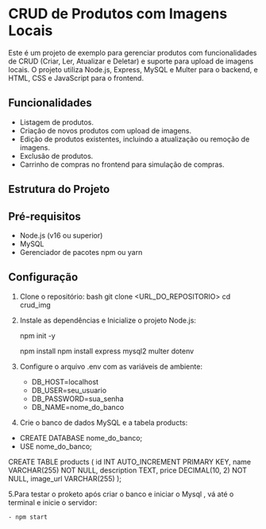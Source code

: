 # CRUD de Produtos com Imagens Locais

Este é um projeto de exemplo para gerenciar produtos com funcionalidades de CRUD (Criar, Ler, Atualizar e Deletar) e suporte para upload de imagens locais. O projeto utiliza Node.js, Express, MySQL e Multer para o backend, e HTML, CSS e JavaScript para o frontend.

## Funcionalidades

- Listagem de produtos.
- Criação de novos produtos com upload de imagens.
- Edição de produtos existentes, incluindo a atualização ou remoção de imagens.
- Exclusão de produtos.
- Carrinho de compras no frontend para simulação de compras.

## Estrutura do Projeto



## Pré-requisitos

- Node.js (v16 ou superior)
- MySQL
- Gerenciador de pacotes npm ou yarn

## Configuração

1. Clone o repositório:
   bash
   git clone <URL_DO_REPOSITORIO>
   cd crud_img



2. Instale as dependências e Inicialize o projeto Node.js:

   npm init -y

   npm install
   npm install express mysql2 multer dotenv

 

3. Configure o arquivo .env com as variáveis de ambiente:

    - DB_HOST=localhost
    - DB_USER=seu_usuario
    - DB_PASSWORD=sua_senha
    - DB_NAME=nome_do_banco

4. Crie o banco de dados MySQL e a tabela products:

- CREATE DATABASE nome_do_banco;
- USE nome_do_banco;

CREATE TABLE products (
    id INT AUTO_INCREMENT PRIMARY KEY,
    name VARCHAR(255) NOT NULL,
    description TEXT,
    price DECIMAL(10, 2) NOT NULL,
    image_url VARCHAR(255)
);

5.Para testar o proketo após criar o banco e iniciar o Mysql , vá até o terminal e inicie o servidor:

    - npm start


